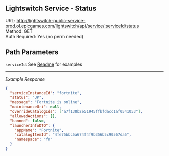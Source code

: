 ## Lightswitch Service - Status

URL: http://lightswitch-public-service-prod.ol.epicgames.com/lightswitch/api/service/:serviceId/status \
Method: GET \
Auth Required: Yes (no perm needed)

## Path Parameters

`serviceId`: See [Readme](../README.md) for examples

---

_Example Response_

```json
{
  "serviceInstanceId": "fortnite",
  "status": "UP",
  "message": "Fortnite is online",
  "maintenanceUri": null,
  "overrideCatalogIds": ["a7f138b2e51945ffbfdacc1af0541053"],
  "allowedActions": [],
  "banned": false,
  "launcherInfoDTO": {
    "appName": "Fortnite",
    "catalogItemId": "4fe75bbc5a674f4f9b356b5c90567da5",
    "namespace": "fn"
  }
}
```

